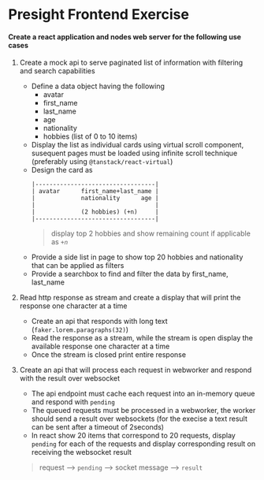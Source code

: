 # Presight Frontend Exercise

#### Create a react application and nodes web server for the following use cases

1. Create a mock api to serve paginated list of information with filtering and search capabilities

   - Define a data object having the following
     - avatar
     - first_name
     - last_name
     - age
     - nationality
     - hobbies (list of 0 to 10 items)
   - Display the list as individual cards using virtual scroll component, susequent pages must be loaded using infinite scroll technique (preferably using `@tanstack/react-virtual`)
   - Design the card as
     ```
     |----------------------------------|
     | avatar      first_name+last_name |
     |             nationality      age |
     |                                  |
     |             (2 hobbies) (+n)     |
     |----------------------------------|
     ```
     > display top 2 hobbies and show remaining count if applicable as _`+n`_
   - Provide a side list in page to show top 20 hobbies and nationality that can be applied as filters
   - Provide a searchbox to find and filter the data by first_name, last_name

2. Read http response as stream and create a display that will print the response one character at a time

   - Create an api that responds with long text (`faker.lorem.paragraphs(32)`)
   - Read the response as a stream, while the stream is open display the available response one character at a time
   - Once the stream is closed print entire response

3. Create an api that will process each request in webworker and respond with the result over websocket

   - The api endpoint must cache each request into an in-memory queue and respond with `pending`
   - The queued requests must be processed in a webworker, the worker should send a result over websockets (for the execise a text result can be sent after a timeout of 2seconds)
   - In react show 20 items that correspond to 20 requests, display `pending` for each of the requests and display corresponding result on receiving the websocket result

   > request --> `pending` --> socket message --> `result`
